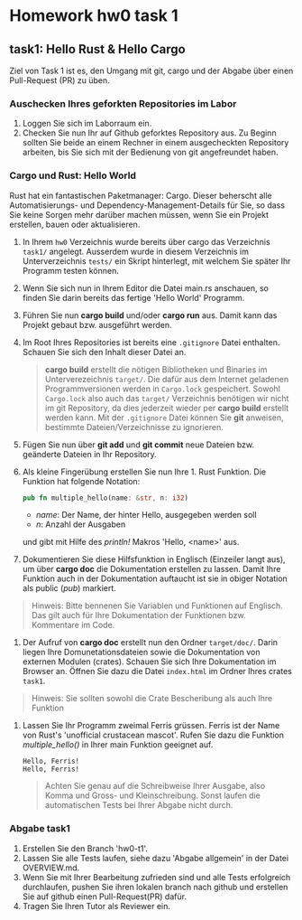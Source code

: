 # Homework hw0 task 1


## task1: Hello Rust & Hello Cargo

Ziel von Task 1 ist es, den Umgang mit git, cargo und der Abgabe über einen Pull-Request (PR) zu üben.

### Auschecken Ihres geforkten Repositories im Labor

1. Loggen Sie sich im Laborraum ein.
1. Checken Sie nun Ihr auf Github geforktes Repository aus. Zu Beginn sollten Sie beide an einem Rechner in einem ausgecheckten Repository arbeiten, bis Sie sich mit der Bedienung von git angefreundet haben.

### Cargo und Rust: Hello World

Rust hat ein fantastischen Paketmanager: Cargo. Dieser beherscht alle Automatisierungs- und Dependency-Management-Details für Sie, so dass Sie keine Sorgen mehr darüber machen müssen, wenn Sie ein Projekt erstellen, bauen oder aktualisieren.

1. In Ihrem `hw0` Verzeichnis wurde bereits über cargo das Verzeichnis `task1/` angelegt. Ausserdem wurde in diesem Verzeichnis im Unterverzeichnis `tests/` ein Skript hinterlegt, mit welchem Sie später Ihr Programm testen können.
1. Wenn Sie sich nun in Ihrem Editor die Datei main.rs anschauen, so finden Sie darin bereits das fertige 'Hello World' Programm.
1. Führen Sie nun **cargo build** und/oder **cargo run** aus. Damit kann das Projekt gebaut bzw. ausgeführt werden.
1. Im Root Ihres Repositories ist bereits eine `.gitignore` Datei enthalten. Schauen Sie sich den Inhalt dieser Datei an.
    > **cargo build** erstellt die nötigen Bibliotheken und Binaries im Unterverezeichnis `target/`. Die dafür aus dem Internet geladenen Programmversionen werden in `Cargo.lock` gespeichert. Sowohl `Cargo.lock` also auch das `target/` Verzeichnis benötigen wir nicht im git Repository, da dies jederzeit wieder per **cargo build** erstellt werden kann. Mit der `.gitignore` Datei können Sie **git** anweisen, bestimmte Dateien/Verzeichnisse zu ignorieren.

1. Fügen Sie nun über **git add** und **git commit** neue Dateien bzw. geänderte Dateien in Ihr Repository.
1. Als kleine Fingerübung erstellen Sie nun Ihre 1. Rust Funktion. Die Funktion hat folgende Notation:
    ```Rust
    pub fn multiple_hello(name: &str, n: i32)
    ```
    - *name*: Der Name, der hinter Hello, ausgegeben werden soll
    - *n*: Anzahl der Ausgaben

    und gibt mit Hilfe des *println!* Makros 'Hello, \<name\>' aus.

1. Dokumentieren Sie diese Hilfsfunktion in Englisch (Einzeiler langt aus), um über **cargo doc** die Dokumentation erstellen zu lassen. Damit Ihre Funktion auch in der Dokumentation auftaucht ist sie in obiger Notation als public (*pub*) markiert.
> Hinweis: Bitte bennenen Sie Variablen und Funktionen auf Englisch. Das gilt auch für Ihre Dokumentation der Funktionen bzw. Kommentare im Code.
1. Der Aufruf von **cargo doc** erstellt nun den Ordner `target/doc/`. Darin liegen Ihre Domunetationsdateien sowie die Dokumentation von externen Modulen (crates). Schauen Sie sich Ihre Dokumentation im Browser an. Öffnen Sie dazu die Datei `index.html` im Ordner Ihres crates `task1`.
> Hinweis: Sie sollten sowohl die Crate Bescheribung als auch Ihre Funktion
1. Lassen Sie Ihr Programm zweimal Ferris grüssen. Ferris ist der Name von Rust's 'unofficial crustacean mascot'. Rufen Sie dazu die Funktion *multiple_hello()* in Ihrer main Funktion geeignet auf.

    ```text
    Hello, Ferris!
    Hello, Ferris!
    ```
    > Achten Sie genau auf die Schreibweise Ihrer Ausgabe, also Komma und Gross- und Kleinschreibung. Sonst laufen die automatischen Tests bei Ihrer Abgabe nicht durch.

### Abgabe task1

1. Erstellen Sie den Branch 'hw0-t1'.
1. Lassen Sie alle Tests laufen, siehe dazu 'Abgabe allgemein' in der Datei OVERVIEW.md.
1. Wenn Sie mit Ihrer Bearbeitung zufrieden sind und alle Tests erfolgreich durchlaufen, pushen Sie ihren lokalen branch nach github und erstellen Sie auf github einen Pull-Request(PR) dafür.
1. Tragen Sie Ihren Tutor als Reviewer ein.
